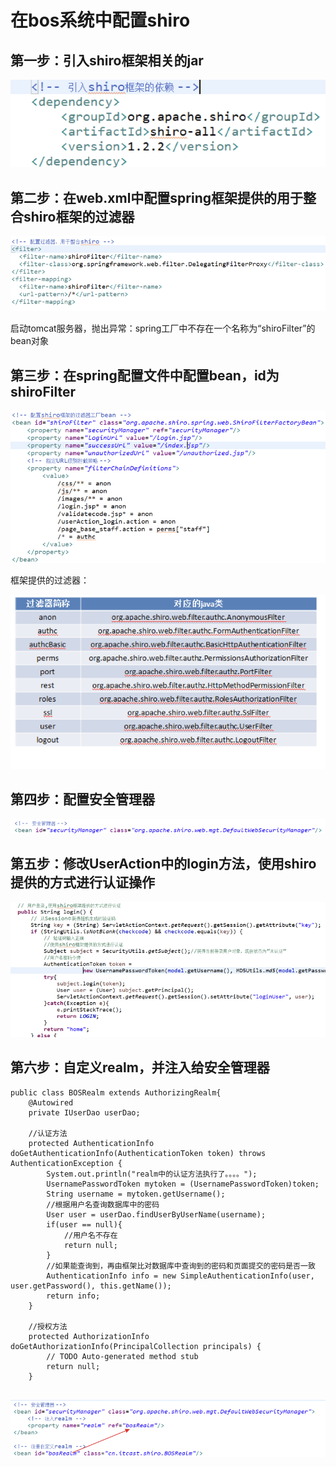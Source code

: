 # 在bos系统中配置shiro

## 第一步：引入shiro框架相关的jar

![](../../../.gitbook/assets/image%20%28106%29.png)

## 第二步：在web.xml中配置spring框架提供的用于整合shiro框架的过滤器

![](../../../.gitbook/assets/image%20%28114%29.png)

启动tomcat服务器，抛出异常：spring工厂中不存在一个名称为“shiroFilter”的bean对象

## 第三步：在spring配置文件中配置bean，id为shiroFilter

![](../../../.gitbook/assets/image%20%2887%29.png)

框架提供的过滤器：

![](../../../.gitbook/assets/image%20%2843%29.png)

## 第四步：配置安全管理器

![](../../../.gitbook/assets/image%20%2836%29.png)

## 第五步：修改UserAction中的login方法，使用shiro提供的方式进行认证操作

![](../../../.gitbook/assets/image%20%2831%29.png)

## 第六步：自定义realm，并注入给安全管理器

```text
public class BOSRealm extends AuthorizingRealm{
	@Autowired
	private IUserDao userDao;
	
	//认证方法
	protected AuthenticationInfo doGetAuthenticationInfo(AuthenticationToken token) throws AuthenticationException {
		System.out.println("realm中的认证方法执行了。。。。");
		UsernamePasswordToken mytoken = (UsernamePasswordToken)token;
		String username = mytoken.getUsername();
		//根据用户名查询数据库中的密码
		User user = userDao.findUserByUserName(username);
		if(user == null){
			//用户名不存在
			return null;
		}
		//如果能查询到，再由框架比对数据库中查询到的密码和页面提交的密码是否一致
		AuthenticationInfo info = new SimpleAuthenticationInfo(user, user.getPassword(), this.getName());
		return info;
	}

	//授权方法
	protected AuthorizationInfo doGetAuthorizationInfo(PrincipalCollection principals) {
		// TODO Auto-generated method stub
		return null;
	}


```

![](../../../.gitbook/assets/image%20%2840%29.png)

